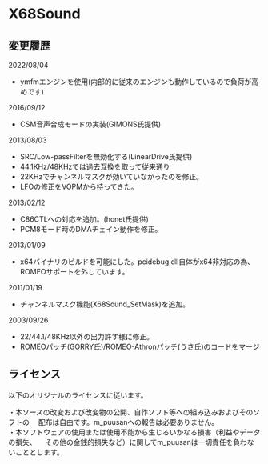 ﻿
# X68Sound

## 変更履歴

2022/08/04
* ymfmエンジンを使用(内部的に従来のエンジンも動作しているので負荷が高めです)

2016/09/12
* CSM音声合成モードの実装(GIMONS氏提供)

2013/08/03

* SRC/Low-passFilterを無効化する(LinearDrive氏提供)
* 44.1KHz/48KHzでは過去互換を取って従来通り
* 22KHzでチャンネルマスクが効いていなかったのを修正。
* LFOの修正をVOPMから持ってきた。

2013/02/12

* C86CTLへの対応を追加。(honet氏提供)
* PCM8モード時のDMAチェイン動作を修正。

2013/01/09

* x64バイナリのビルドを可能にした。pcidebug.dll自体がx64非対応の為、ROMEOサポートを外しています。

2011/01/19

* チャンネルマスク機能(X68Sound_SetMask)を追加。

2003/09/26

* 22/44.1/48KHz以外の出力許す様に修正。
* ROMEOパッチ(GORRY氏)/ROMEO-Athronパッチ(うさ氏)のコードをマージ

## ライセンス

以下のオリジナルのライセンスに従います。

・本ソースの改変および改変物の公開、自作ソフト等への組み込みおよびそのソフトの
　配布は自由です。m_puusanへの報告は必要ありません。  
・本ソフトウェアの使用または使用不能から生じるいかなる損害（利益やデータの損失、
　その他の金銭的損失など）に関してm_puusanは一切責任を負わないこととします。 
